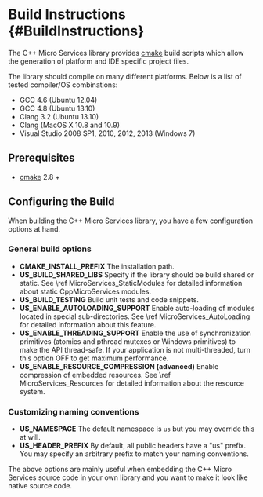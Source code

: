 Build Instructions    {#BuildInstructions}
==================

The C++ Micro Services library provides [cmake][cmake] build scripts which allow the generation of
platform and IDE specific project files.

The library should compile on many different platforms. Below is a list of tested compiler/OS combinations:

  - GCC 4.6 (Ubuntu 12.04)
  - GCC 4.8 (Ubuntu 13.10)
  - Clang 3.2 (Ubuntu 13.10)
  - Clang (MacOS X 10.8 and 10.9)
  - Visual Studio 2008 SP1, 2010, 2012, 2013 (Windows 7)


Prerequisites
-------------

- [cmake][cmake] 2.8 +


Configuring the Build
---------------------

When building the C++ Micro Services library, you have a few configuration options at hand.

### General build options

- **CMAKE_INSTALL_PREFIX**
  The installation path.
- **US_BUILD_SHARED_LIBS**
  Specify if the library should be build shared or static. See \ref MicroServices_StaticModules
  for detailed information about static CppMicroServices modules.
- **US_BUILD_TESTING**
  Build unit tests and code snippets.
- **US_ENABLE_AUTOLOADING_SUPPORT**
  Enable auto-loading of modules located in special sub-directories. See \ref MicroServices_AutoLoading
  for detailed information about this feature.
- **US_ENABLE_THREADING_SUPPORT**
  Enable the use of synchronization primitives (atomics and pthread mutexes or Windows primitives)
  to make the API thread-safe. If your application is not multi-threaded, turn this option OFF
  to get maximum performance.
- **US_ENABLE_RESOURCE_COMPRESSION (advanced)**
  Enable compression of embedded resources. See \ref MicroServices_Resources for detailed information
  about the resource system.

### Customizing naming conventions

- **US_NAMESPACE**
  The default namespace is `us` but you may override this at will.
- **US_HEADER_PREFIX**
  By default, all public headers have a "us" prefix. You may specify an arbitrary prefix to match your
  naming conventions.

The above options are mainly useful when embedding the C++ Micro Services source code in your own library and
you want to make it look like native source code.

[cmake]: http://www.cmake.org
